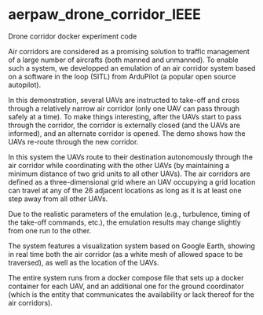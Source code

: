 # aerpaw_drone_corridor_IEEE
Drone corridor docker experiment code

Air corridors are considered as a promising solution to traffic management of a large number of aircrafts (both manned and unmanned). To enable such a system, we developped an emulation of an air corridor system based on a software in the loop (SITL) from ArduPilot (a popular open source autopilot).

In this demonstration, several UAVs are instructed to take-off and cross through a relatively narrow air corridor (only one UAV can pass through safely at a time). To make things interesting, after the UAVs start to pass through the corridor, the corridor is externally closed (and the UAVs are informed), and an alternate corridor is opened. The demo shows how the UAVs re-route through the new corridor.

In this system the UAVs route to their destination autonomously through the air corridor while coordinating with the other UAVs (by maintaining a minimum distance of two grid units to all other UAVs). The air corridors are defined as a three-dimensional grid where an UAV occupying a grid location can travel at any of the 26 adjacent locations as long as it is at least one step away from all other UAVs.

Due to the realistic parameters of the emulation (e.g., turbulence, timing of the take-off commands, etc.), the emulation results may change slightly from one run to the other.

The system features a visualization system based on Google Earth, showing in real time both the air corridor (as a white mesh of allowed space to be traversed), as well as the location of the UAVs.

The entire system runs from a docker compose file that sets up a docker container for each UAV, and an additional one for the ground coordinator (which is the entity that communicates the availability or lack thereof for the air corridors).
